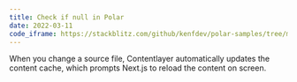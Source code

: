 ```yaml
---
title: Check if null in Polar
date: 2022-03-11
code_iframe: https://stackblitz.com/github/kenfdev/polar-samples/tree/master?embed=1&file=tests%2Fcheck-null%2Fcheck-null.test.ts&showSidebar=1&view=editor
---
```


When you change a source file, Contentlayer automatically updates the content cache, which prompts Next.js to reload the content on screen.
